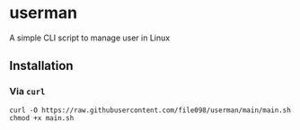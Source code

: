 # userman

A simple  CLI script to manage user in Linux

## Installation

### Via `curl`

```console
curl -O https://raw.githubusercontent.com/file098/userman/main/main.sh
chmod +x main.sh
```
